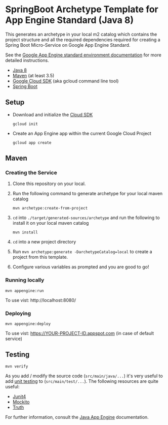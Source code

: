 SpringBoot Archetype Template for App Engine Standard (Java 8)
============================

This generates an archetype in your local m2 catalog which contains the project structure and all the required dependencies required for creating a Spring Boot Micro-Service on Google App Engine Standard.

See the [Google App Engine standard environment documentation][ae-docs] for more
detailed instructions.

[ae-docs]: https://cloud.google.com/appengine/docs/java/

* [Java 8](http://www.oracle.com/technetwork/java/javase/downloads/index.html)
* [Maven](https://maven.apache.org/download.cgi) (at least 3.5)
* [Google Cloud SDK](https://cloud.google.com/sdk/) (aka gcloud command line tool)
* [Spring Boot](https://spring.io/projects/spring-boot)

## Setup

* Download and initialize the [Cloud SDK](https://cloud.google.com/sdk/)

    `gcloud init`

* Create an App Engine app within the current Google Cloud Project

    `gcloud app create`

## Maven
### Creating the Service

 1. Clone this repository on your local.
 2. Run the following command to generate archetype for your local maven catalog
    
    `mvn archetype:create-from-project`
 3. `cd` into `./target/generated-sources/archetype` and run the following to install it on your local maven catalog
 
    `mvn install`
    
 4. `cd` into a new project directory
 5. Run `mvn archetype:generate -DarchetypeCatalog=local` to create a project from this template.
 6. Configure various variables as prompted and you are good to go!

### Running locally


`mvn appengine:run`

To use vist: http://localhost:8080/

### Deploying

`mvn appengine:deploy`

To use vist:  https://YOUR-PROJECT-ID.appspot.com (in case of default service)

## Testing

`mvn verify`

As you add / modify the source code (`src/main/java/...`) it's very useful to add [unit testing](https://cloud.google.com/appengine/docs/java/tools/localunittesting)
to (`src/main/test/...`).  The following resources are quite useful:

* [Junit4](http://junit.org/junit4/)
* [Mockito](http://mockito.org/)
* [Truth](http://google.github.io/truth/)


For further information, consult the
[Java App Engine](https://developers.google.com/appengine/docs/java/overview) documentation.

